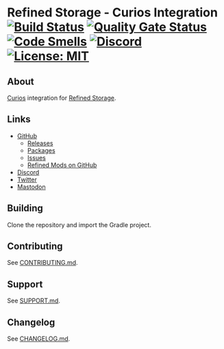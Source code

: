 # Refined Storage - Curios Integration [![Build Status](https://github.com/refinedmods/refinedstorage-curios-integration/actions/workflows/build.yml/badge.svg?branch=develop)](https://github.com/refinedmods/refinedstorage-curios-integration/actions/workflows/build.yml) [![Quality Gate Status](https://sonarcloud.io/api/project_badges/measure?project=refinedmods_refinedstorage-curios-integration&metric=alert_status)](https://sonarcloud.io/summary/new_code?id=refinedmods_refinedstorage-curios-integration) [![Code Smells](https://sonarcloud.io/api/project_badges/measure?project=refinedmods_refinedstorage-curios-integration&metric=code_smells)](https://sonarcloud.io/summary/new_code?id=refinedmods_refinedstorage-curios-integration) [![Discord](https://img.shields.io/discord/342942776494653441)](https://discordapp.com/invite/VYzsydb) [![License: MIT](https://img.shields.io/badge/License-MIT-yellow.svg)](LICENSE.md)

## About

[Curios](https://github.com/TheIllusiveC4/Curios) integration for [Refined Storage](https://github.com/refinedmods/refinedstorage2).

## Links

- [GitHub](https://github.com/refinedmods/refinedstorage-curios-integration)
    - [Releases](https://github.com/refinedmods/refinedstorage-curios-integration/releases)
    - [Packages](https://github.com/refinedmods/refinedstorage-curios-integration/packages)
    - [Issues](https://github.com/refinedmods/refinedstorage-curios-integration/issues)
    - [Refined Mods on GitHub](https://github.com/refinedmods)
- [Discord](https://discordapp.com/invite/VYzsydb)
- [Twitter](https://twitter.com/refinedmods)
- [Mastodon](https://anvil.social/@refinedmods)

## Building

Clone the repository and import the Gradle project.

## Contributing

See [CONTRIBUTING.md](.github/CONTRIBUTING.md).

## Support

See [SUPPORT.md](.github/SUPPORT.md).

## Changelog

See [CHANGELOG.md](CHANGELOG.md).
